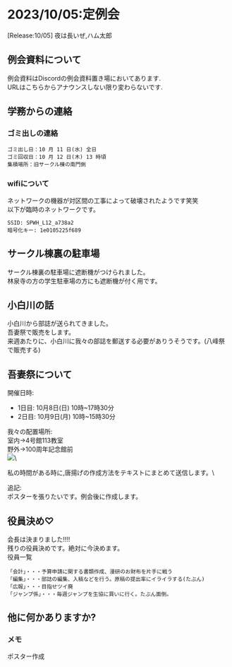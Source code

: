# 2023/10/05:定例会
[Release:10/05]
夜は長いぜ,ハム太郎
## 例会資料について
例会資料はDiscordの例会資料置き場においてあります.\
URLはこちらからアナウンスしない限り変わらないです.

## 学務からの連絡
### ゴミ出しの連絡
```
ゴミ出し日：10 月 11 日(水) 全日
ゴミ回収日：10 月 12 日(木) 13 時頃
集積場所：旧サークル棟の南門側
```
### wifiについて 
ネットワークの機器が対区間の工事によって破壊されたようです笑笑\
以下が臨時のネットワークです。
```
SSID: SPWH_L12_a738a2
暗号化キー: 1e0105225f689
```


## サークル棟裏の駐車場
サークル棟裏の駐車場に遮断機がつけられました。\
林泉寺の方の学生駐車場の方にも遮断機が付く用です。

## 小白川の話
小白川から部誌が送られてきました。\
吾妻祭で販売をします。\
来週あたりに、小白川に我々の部誌を郵送する必要がありうそうです。(八峰祭で販売する)

## 吾妻祭について
開催日時:
- 1日目: 10月8日(日) 10時~17時30分
- 2日目: 10月9日(月) 10時~15時30分

我々の配置場所:\
室内->4号館113教室\
野外->100周年記念館前\
![](https://cdn.discordapp.com/attachments/1129317681334599680/1159485258538963045/image.png?ex=653131cb&is=651ebccb&hm=2c28db13886e24ae5fbe2edd491c7895b4c79617f8f1fde65b6273af4a8863b8&)\

私の時間がある時に,唐揚げの作成方法をテキストにまとめて送信します。\

追記:\
ポスターを張りたいです。例会後に作成します。

## 役員決め♡
会長は決まりました!!!!\
残りの役員決めです。絶対に今決めます。\
役員一覧
```
「会計」・・・予算申請に関する書類作成、漫研のお財布を片手に戦う
「編集」・・・部誌の編集、入稿などを行う。原稿の提出率にイライラする(たぶん)
「広報」・・・目指せツイ廃
「ジャンプ係」・・・毎週ジャンプを生協に買いに行く。たぶん面倒。
```

## 他に何かありますか?
### メモ
ポスター作成
